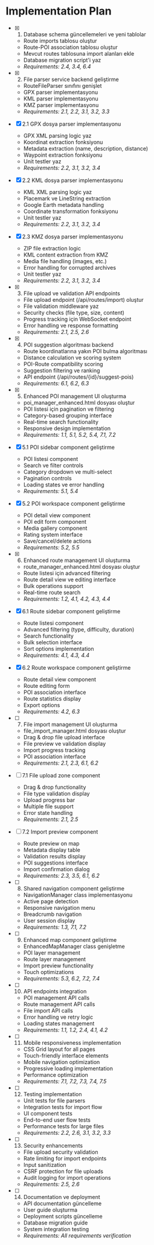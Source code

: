 # Implementation Plan

- [x] 1. Database schema güncellemeleri ve yeni tablolar
  - Route imports tablosu oluştur
  - Route-POI association tablosu oluştur  
  - Mevcut routes tablosuna import alanları ekle
  - Database migration script'i yaz
  - _Requirements: 2.4, 3.4, 6.4_

- [x] 2. File parser service backend geliştirme
  - RouteFileParser sınıfını genişlet
  - GPX parser implementasyonu
  - KML parser implementasyonu
  - KMZ parser implementasyonu
  - _Requirements: 2.1, 2.2, 3.1, 3.2, 3.3_

- [x] 2.1 GPX dosya parser implementasyonu
  - GPX XML parsing logic yaz
  - Koordinat extraction fonksiyonu
  - Metadata extraction (name, description, distance)
  - Waypoint extraction fonksiyonu
  - Unit testler yaz
  - _Requirements: 2.2, 3.1, 3.2, 3.4_

- [x] 2.2 KML dosya parser implementasyonu  
  - KML XML parsing logic yaz
  - Placemark ve LineString extraction
  - Google Earth metadata handling
  - Coordinate transformation fonksiyonu
  - Unit testler yaz
  - _Requirements: 2.2, 3.1, 3.2, 3.4_

- [x] 2.3 KMZ dosya parser implementasyonu
  - ZIP file extraction logic
  - KML content extraction from KMZ
  - Media file handling (images, etc.)
  - Error handling for corrupted archives
  - Unit testler yaz
  - _Requirements: 2.2, 3.1, 3.2, 3.4_

- [x] 3. File upload ve validation API endpoints
  - File upload endpoint (/api/routes/import) oluştur
  - File validation middleware yaz
  - Security checks (file type, size, content)
  - Progress tracking için WebSocket endpoint
  - Error handling ve response formatting
  - _Requirements: 2.1, 2.5, 2.6_

- [x] 4. POI suggestion algoritması backend
  - Route koordinatlarına yakın POI bulma algoritması
  - Distance calculation ve scoring system
  - POI-Route compatibility scoring
  - Suggestion filtering ve ranking
  - API endpoint (/api/routes/{id}/suggest-pois)
  - _Requirements: 6.1, 6.2, 6.3_

- [x] 5. Enhanced POI management UI oluşturma
  - poi_manager_enhanced.html dosyası oluştur
  - POI listesi için pagination ve filtering
  - Category-based grouping interface
  - Real-time search functionality
  - Responsive design implementation
  - _Requirements: 1.1, 5.1, 5.2, 5.4, 7.1, 7.2_

- [x] 5.1 POI sidebar component geliştirme
  - POI listesi component
  - Search ve filter controls
  - Category dropdown ve multi-select
  - Pagination controls
  - Loading states ve error handling
  - _Requirements: 5.1, 5.4_

- [x] 5.2 POI workspace component geliştirme
  - POI detail view component
  - POI edit form component
  - Media gallery component
  - Rating system interface
  - Save/cancel/delete actions
  - _Requirements: 5.2, 5.5_

- [x] 6. Enhanced route management UI oluşturma
  - route_manager_enhanced.html dosyası oluştur
  - Route listesi için advanced filtering
  - Route detail view ve editing interface
  - Bulk operations support
  - Real-time route search
  - _Requirements: 1.2, 4.1, 4.2, 4.3, 4.4_

- [x] 6.1 Route sidebar component geliştirme
  - Route listesi component
  - Advanced filtering (type, difficulty, duration)
  - Search functionality
  - Bulk selection interface
  - Sort options implementation
  - _Requirements: 4.1, 4.3, 4.4_

- [x] 6.2 Route workspace component geliştirme
  - Route detail view component
  - Route editing form
  - POI association interface
  - Route statistics display
  - Export options
  - _Requirements: 4.2, 6.3_

- [ ] 7. File import management UI oluşturma
  - file_import_manager.html dosyası oluştur
  - Drag & drop file upload interface
  - File preview ve validation display
  - Import progress tracking
  - POI association interface
  - _Requirements: 2.1, 2.3, 6.1, 6.2_

- [ ] 7.1 File upload zone component
  - Drag & drop functionality
  - File type validation display
  - Upload progress bar
  - Multiple file support
  - Error state handling
  - _Requirements: 2.1, 2.5_

- [ ] 7.2 Import preview component
  - Route preview on map
  - Metadata display table
  - Validation results display
  - POI suggestions interface
  - Import confirmation dialog
  - _Requirements: 2.3, 3.5, 6.1, 6.2_

- [ ] 8. Shared navigation component geliştirme
  - NavigationManager class implementasyonu
  - Active page detection
  - Responsive navigation menu
  - Breadcrumb navigation
  - User session display
  - _Requirements: 1.3, 7.1, 7.2_

- [ ] 9. Enhanced map component geliştirme
  - EnhancedMapManager class genişletme
  - POI layer management
  - Route layer management
  - Import preview functionality
  - Touch optimizations
  - _Requirements: 5.3, 6.2, 7.2, 7.4_

- [ ] 10. API endpoints integration
  - POI management API calls
  - Route management API calls
  - File import API calls
  - Error handling ve retry logic
  - Loading states management
  - _Requirements: 1.1, 1.2, 2.4, 4.1, 4.2_

- [ ] 11. Mobile responsiveness implementation
  - CSS Grid layout for all pages
  - Touch-friendly interface elements
  - Mobile navigation optimization
  - Progressive loading implementation
  - Performance optimization
  - _Requirements: 7.1, 7.2, 7.3, 7.4, 7.5_

- [ ] 12. Testing implementation
  - Unit tests for file parsers
  - Integration tests for import flow
  - UI component tests
  - End-to-end user flow tests
  - Performance tests for large files
  - _Requirements: 2.2, 2.6, 3.1, 3.2, 3.3_

- [ ] 13. Security enhancements
  - File upload security validation
  - Rate limiting for import endpoints
  - Input sanitization
  - CSRF protection for file uploads
  - Audit logging for import operations
  - _Requirements: 2.5, 2.6_

- [ ] 14. Documentation ve deployment
  - API documentation güncelleme
  - User guide oluşturma
  - Deployment scripts güncelleme
  - Database migration guide
  - System integration testing
  - _Requirements: All requirements verification_